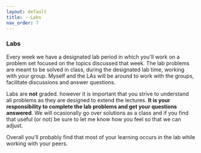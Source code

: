 ```yaml
---
layout: default 
title: --Labs 
nav_order: 7
---
```


### Labs 

Every week we have a designated lab period in which you'll work on a
problem set focused on the topics discussed that week. The lab
problems are meant to be solved in class, during the designated lab
time, working with your group.  Myself and the LAs will be around to
work with the groups, facilitate discussions and answer questions.

Labs are __not__ graded. however it is important that you strive to
understand all problems as they are designed to extend the
lectures. __It is your responsibility to complete the lab problems and
get your questions answered__. We will ocasionally go over solutions
as a class and if you find that useful (or not) be sure to let me know
how you feel so that we can adjust.

Overall you’ll probably find that most of your learning occurs
in the lab while working with your peers.



